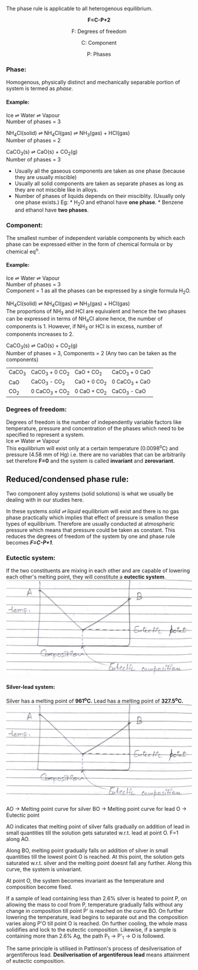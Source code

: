 The phase rule is applicable to all heterogenous equilibrium.
<p align='center'><strong>F=C-P+2</strong></p>
<p align="center">F: Degrees of freedom</p>
<p align="center">C: Component</p>
<p align="center">P: Phases</p>

### Phase:
Homogenous, physically distinct and mechanically separable portion of system is termed as _phase_.

#### Example:
Ice ⇌ Water ⇌ Vapour<br>
Number of phases = 3

NH<sub>4</sub>Cl(solid) ⇌ NH<sub>4</sub>Cl(gas) ⇌ NH<sub>3</sub>(gas) + HCl(gas)<br>
Number of phases = 2

CaCO<sub>3</sub>(s) ⇌ CaO(s) + CO<sub>2</sub>(g)<br>
Number of phases = 3

* Usually all the gaseous components are taken as one phase (because they are usually miscible)
* Usually all solid components are taken as separate phases as long as they are not miscible like in alloys.
* Number of phases of liquids depends on their misciblity. (Usually only one phase exists.)
    Eg:
        * H<sub>2</sub>O and ethanol have **one phase**.
        * Benzene and ethanol have **two phases**.

### Component:
The smallest number of independent variable components by which each phase can be expressed either in the form of chemical formula or by chemical eq<sup>n</sup>.

#### Example:
Ice ⇌ Water ⇌ Vapour<br>
Number of phases = 3<br>
Component = 1 as all the phases can be expressed by a single formula H<sub>2</sub>O.

NH<sub>4</sub>Cl(solid) ⇌ NH<sub>4</sub>Cl(gas) ⇌ NH<sub>3</sub>(gas) + HCl(gas)<br>
The proportions of NH<sub>3</sub> and HCl are equivalent and hence the two phases can be expressed in terms of NH<sub>4</sub>Cl alone hence, the number of components is 1. However, if NH<sub>3</sub> or HCl is in excess,  number of components increases to 2.

CaCO<sub>3</sub>(s) ⇌ CaO(s) + CO<sub>2</sub>(g)<br>
Number of phases = 3, Components = 2 (Any two can be taken as the components)

<table>
	<tr>
		<td>CaCO<sub>3</sub></td>
		<td>CaCO<sub>3</sub> + 0 CO<sub>2</sub></td>
		<td>CaO + CO<sub>2</sub></td>
		<td>CaCO<sub>3</sub> + 0 CaO</td>
	</tr>
	<tr>
		<td>CaO</td>
		<td>CaCO<sub>3</sub> -  CO<sub>2</sub></td>
		<td>CaO + 0 CO<sub>2</sub></td>
		<td>0 CaCO<sub>3</sub> + CaO</td>
	</tr>
	<tr>
		<td>CO<sub>2</sub></td>
		<td>0 CaCO<sub>3</sub> + CO<sub>2</sub></td>
		<td>0 CaO + CO<sub>2</sub></td>
		<td>CaCO<sub>3</sub> - CaO</td>
	</tr>
</table>

### Degrees of freedom:
Degrees of freedom is the number of independently variable factors like temperature, pressure and concentration of the phases which need to be specified to represent a system.<br>
Ice ⇌ Water ⇌ Vapour<br>
This equilibrium will exist only at a certain temperature (0.0098<sup>o</sup>C) and pressure (4.58 mm of Hg) i.e. there are no variables that can be arbitrarily set therefore **F=0** and the system is called **invariant** and **zerovariant**.

## Reduced/condensed phase rule:
Two component alloy systems (solid solutions) is what we usually be dealing with in our studies here.

In these systems _solid ⇌ liquid_ equilibrium will exist and there is no gas phase practically which implies that effect of pressure is smallon these types of equilibrium. Therefore are usually conducted at atmospheric pressure which means that pressure could be taken as constant. This reduces the degrees of freedom of the system by one and phase rule becomes **_F=C-P+1_**.

### Eutectic system:
If the two constituents are mixing in each other and are capable of lowering each other's melting point, they will constitute a **eutectic system**.
![Eutectic mixture temperature-vs-component graph](Images/chem%20notes_1.jpg)

#### Silver-lead system:
Silver has a melting point of **961<sup>o</sup>C.** Lead has a melting point of **327.5<sup>o</sup>C.**
![Silver-lead temperature-vs-component graph](Images/chem%20notes_1.jpg)

AO → Melting point curve for silver
BO → Melting point curve for lead
 O → Eutectic point

AO indicates that melting point of silver falls gradually on addition of lead in small quantities till the solution gets saturated w.r.t. lead at point O. F=1 along AO.

Along BO, melting point gradually falls on addition of silver in small quantities till the lowest point O is reached. At this point, the solution gets saturated w.r.t. silver and the melting point doesnt fall any further. Along this curve, the system is univariant.

At point O, the system becomes invariant as the temperature and composition become fixed.

If a sample of lead containing less than 2.6% silver is heated to point P, on allowing the mass to cool from P, temperature gradually falls without any change in composition till point P' is reached on the curve BO. On further lowering the temperature, lead begins to separate out and the composition varies along P'O till point O is reached. On further cooling, the whole mass solidifies and lock to the eutectic composition. Likewise, if a sample is containing more than 2.6% Ag, the path P<sub>1</sub> → P'<sub>1</sub> → O is followed.

The same principle is utilised in Pattinson's process of desilverisation of argentiferous lead.
**Desilverisation of argentiferous lead** means attainment of eutectic composition.
